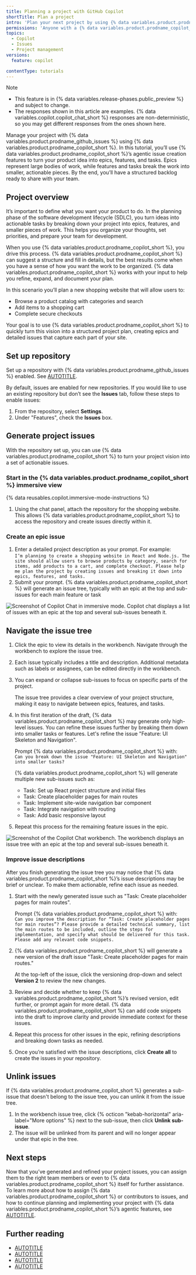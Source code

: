 ```yaml
---
title: Planning a project with GitHub Copilot
shortTitle: Plan a project
intro: 'Plan your next project by using {% data variables.product.prodname_copilot %} to turn your ideas into issues.'
permissions: 'Anyone with a {% data variables.product.prodname_copilot_short %} license can use {% data variables.product.prodname_copilot_short %} to create issues. <br> <a href="https://github.com/copilot?ref_cta=Copilot+free&ref_loc=plan+a+project&ref_page=docs" target="_blank" class="btn btn-primary mt-3 mr-3 no-underline"><span>Try {% data variables.product.prodname_copilot_short %} for free</span> {% octicon "link-external" height:16 %}</a>'
topics:
  - Copilot
  - Issues
  - Project management
versions:
  feature: copilot

contentType: tutorials
---
```


> [!NOTE]
> * This feature is in {% data variables.release-phases.public_preview %} and subject to change.
> * The responses shown in this article are examples. {% data variables.copilot.copilot_chat_short %} responses are non-deterministic, so you may get different responses from the ones shown here.

Manage your project with {% data variables.product.prodname_github_issues %} using {% data variables.product.prodname_copilot_short %}. In this tutorial, you’ll use {% data variables.product.prodname_copilot_short %}’s agentic issue creation features to turn your product idea into epics, features, and tasks. Epics represent large bodies of work, while features and tasks break the work into smaller, actionable pieces. By the end, you’ll have a structured backlog ready to share with your team.

## Project overview

It’s important to define what you want your product to do. In the planning phase of the software development lifecycle (SDLC), you turn ideas into actionable tasks by breaking down your project into epics, features, and smaller pieces of work. This helps you organize your thoughts, set priorities, and prepare your team for development.

When you use {% data variables.product.prodname_copilot_short %}, you drive this process. {% data variables.product.prodname_copilot_short %} can suggest a structure and fill in details, but the best results come when you have a sense of how you want the work to be organized. {% data variables.product.prodname_copilot_short %} works with your input to help you refine, expand, and document your plan.

In this scenario you’ll plan a new shopping website that will allow users to:
* Browse a product catalog with categories and search
* Add items to a shopping cart
* Complete secure checkouts

Your goal is to use {% data variables.product.prodname_copilot_short %} to quickly turn this vision into a structured project plan, creating epics and detailed issues that capture each part of your site.

## Set up repository

Set up a repository with {% data variables.product.prodname_github_issues %} enabled. See [AUTOTITLE](/repositories/creating-and-managing-repositories/creating-a-new-repository).

By default, issues are enabled for new repositories. If you would like to use an existing repository but don’t see the **Issues** tab, follow these steps to enable issues:
1. From the repository, select **Settings**.
1. Under "Features", check the **Issues** box.

## Generate project issues

With the repository set up, you can use {% data variables.product.prodname_copilot_short %} to turn your project vision into a set of actionable issues.

### Start in the {% data variables.product.prodname_copilot_short %} immersive view

{% data reusables.copilot.immersive-mode-instructions %}
1. Using the chat panel, attach the repository for the shopping website. This allows {% data variables.product.prodname_copilot_short %} to access the repository and create issues directly within it.

### Create an epic issue

1. Enter a detailed project description as your prompt. For example:  
   ```I’m planning to create a shopping website in React and Node.js. The site should allow users to browse products by category, search for items, add products to a cart, and complete checkout. Please help me plan the project by creating issues and breaking it down into epics, features, and tasks.```
1. Submit your prompt. {% data variables.product.prodname_copilot_short %} will generate an issue tree, typically with an epic at the top and sub-issues for each main feature or task

![Screenshot of Copilot Chat in immersive mode. Copilot chat displays a list of issues with an epic at the top and several sub-issues beneath it.](/assets/images/help/copilot/copilot-creates-sub-issues.png)

## Navigate the issue tree

1. Click the epic to view its details in the workbench. Navigate through the workbench to explore the issue tree.
1. Each issue typically includes a title and description. Additional metadata such as labels or assignees, can be edited directly in the workbench.  
1. You can expand or collapse sub-issues to focus on specific parts of the project.

   The issue tree provides a clear overview of your project structure, making it easy to navigate between epics, features, and tasks.

1. In this first iteration of the draft, {% data variables.product.prodname_copilot_short %} may generate only high-level issues. You can refine these issues further by breaking them down into smaller tasks or features. Let's refine the issue "Feature: UI Skeleton and Navigation".

    Prompt {% data variables.product.prodname_copilot_short %} with:  
   ```Can you break down the issue "Feature: UI Skeleton and Navigation" into smaller tasks?```

   {% data variables.product.prodname_copilot_short %} will generate multiple new sub-issues such as:
    * Task: Set up React project structure and initial files
    * Task: Create placeholder pages for main routes
    * Task: Implement site-wide navigation bar component
    * Task: Integrate navigation with routing
    * Task: Add basic responsive layout

1. Repeat this process for the remaining feature issues in the epic.  

![Screenshot of the Copilot Chat workbench. The workbench displays an issue tree with an epic at the top and several sub-issues beneath it.](/assets/images/help/copilot/copilot-creates-sub-issues-workbench.png)

### Improve issue descriptions

After you finish generating the issue tree you may notice that {% data variables.product.prodname_copilot_short %}’s issue descriptions may be brief or unclear. To make them actionable, refine each issue as needed.

1. Start with the newly generated issue such as "Task: Create placeholder pages for main routes".  

   Prompt {% data variables.product.prodname_copilot_short %} with:  
  ```Can you improve the description for “Task: Create placeholder pages for main routes”? Please provide a detailed technical summary, list the main routes to be included, outline the steps for implementation, and specify what should be delivered for this task. Please add any relevant code snippets.```

1. {% data variables.product.prodname_copilot_short %} will generate a new version of the draft issue "Task: Create placeholder pages for main routes."  

    At the top-left of the issue, click the versioning drop-down and select **Version 2** to review the new changes.
1. Review and decide whether to keep {% data variables.product.prodname_copilot_short %}’s revised version, edit further, or prompt again for more detail. {% data variables.product.prodname_copilot_short %} can add code snippets into the draft to improve clarity and provide immediate context for these issues.
1. Repeat this process for other issues in the epic, refining descriptions and breaking down tasks as needed.
1. Once you’re satisfied with the issue descriptions, click **Create all** to create the issues in your repository.

## Unlink issues

If {% data variables.product.prodname_copilot_short %} generates a sub-issue that doesn't belong to the issue tree, you can unlink it from the issue tree.

1. In the workbench issue tree, click {% octicon "kebab-horizontal" aria-label="More options" %} next to the sub-issue, then click **Unlink sub-issue**.
1. The issue will be unlinked from its parent and will no longer appear under that epic in the tree.

## Next steps

Now that you’ve generated and refined your project issues, you can assign them to the right team members or even to {% data variables.product.prodname_copilot_short %} itself for further assistance. To learn more about how to assign {% data variables.product.prodname_copilot_short %} or contributors to issues, and how to continue planning and implementing your project with {% data variables.product.prodname_copilot_short %}’s agentic features, see [AUTOTITLE](/copilot/how-tos/use-copilot-agents/coding-agent/assign-copilot-to-an-issue).

## Further reading

* [AUTOTITLE](/copilot/how-tos/use-copilot-for-common-tasks/use-copilot-to-create-issues)
* [AUTOTITLE](/copilot/tutorials/coding-agent/pilot-coding-agent)
* [AUTOTITLE](/copilot/tutorials/coding-agent/get-the-best-results)
* [AUTOTITLE](/copilot/tutorials/speed-up-development-work)
